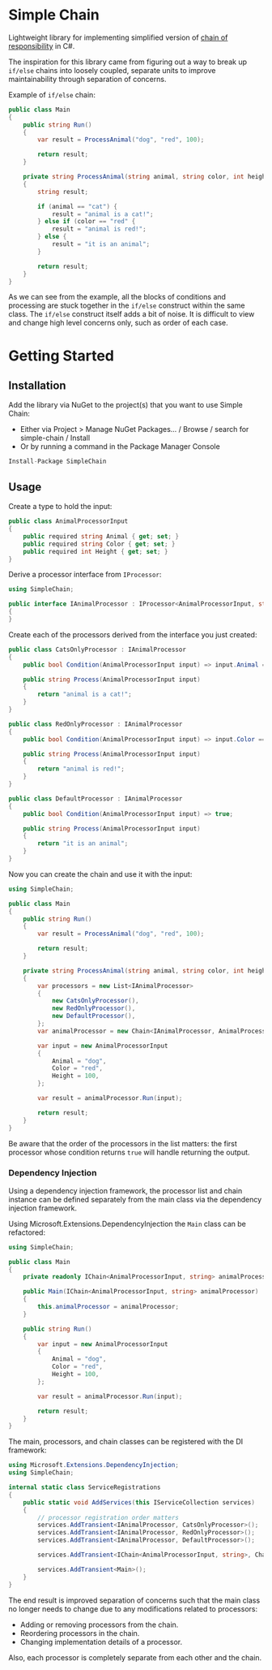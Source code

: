 # Simple Chain

Lightweight library for implementing simplified version of [chain of responsibility](https://en.wikipedia.org/wiki/Chain-of-responsibility_pattern) in C#.

The inspiration for this library came from figuring out a way to break up `if/else` chains
into loosely coupled, separate units to improve maintainability through separation of concerns.

Example of `if/else` chain:

```c#
public class Main
{
    public string Run()
    {
        var result = ProcessAnimal("dog", "red", 100);

        return result;
    }

    private string ProcessAnimal(string animal, string color, int height)
    {
        string result;

        if (animal == "cat") {
            result = "animal is a cat!";
        } else if (color == "red" {
            result = "animal is red!";
        } else {
            result = "it is an animal";
        }

        return result;
    }
}
```

As we can see from the example, all the blocks of conditions and processing are stuck together
in the `if/else` construct within the same class. The `if/else` construct itself adds a bit of noise.
It is difficult to view and change high level concerns only, such as order of each case.

# Getting Started

## Installation

Add the library via NuGet to the project(s) that you want to use Simple Chain:

- Either via Project > Manage NuGet Packages... / Browse / search for simple-chain / Install
- Or by running a command in the Package Manager Console

```c#
Install-Package SimpleChain
```

## Usage

Create a type to hold the input:

```c#
public class AnimalProcessorInput
{
    public required string Animal { get; set; }
    public required string Color { get; set; }
    public required int Height { get; set; }
}
```

Derive a processor interface from `IProcessor`:

```c#
using SimpleChain;

public interface IAnimalProcessor : IProcessor<AnimalProcessorInput, string>
{
}

```

Create each of the processors derived from the interface you just created:

```c#
public class CatsOnlyProcessor : IAnimalProcessor
{
    public bool Condition(AnimalProcessorInput input) => input.Animal == "cat";

    public string Process(AnimalProcessorInput input)
    {
        return "animal is a cat!";
    }
}
```

```c#
public class RedOnlyProcessor : IAnimalProcessor
{
    public bool Condition(AnimalProcessorInput input) => input.Color == "red";

    public string Process(AnimalProcessorInput input)
    {
        return "animal is red!";
    }
}
```

```c#
public class DefaultProcessor : IAnimalProcessor
{
    public bool Condition(AnimalProcessorInput input) => true;

    public string Process(AnimalProcessorInput input)
    {
        return "it is an animal";
    }
}
```

Now you can create the chain and use it with the input:

```c#
using SimpleChain;

public class Main
{
    public string Run()
    {
        var result = ProcessAnimal("dog", "red", 100);

        return result;
    }

    private string ProcessAnimal(string animal, string color, int height)
    {
        var processors = new List<IAnimalProcessor>
        {
            new CatsOnlyProcessor(),
            new RedOnlyProcessor(),
            new DefaultProcessor(),
        };
        var animalProcessor = new Chain<IAnimalProcessor, AnimalProcessorInput, string>(processors);

        var input = new AnimalProcessorInput
        {
            Animal = "dog",
            Color = "red",
            Height = 100,
        };

        var result = animalProcessor.Run(input);

        return result;
    }
}
```

Be aware that the order of the processors in the list matters:
the first processor whose condition returns `true` will handle returning the output.

### Dependency Injection

Using a dependency injection framework, the processor list and chain instance can be
defined separately from the main class via the dependency injection framework.

Using Microsoft.Extensions.DependencyInjection the `Main` class can be refactored:

```c#
using SimpleChain;

public class Main
{
    private readonly IChain<AnimalProcessorInput, string> animalProcessor;

    public Main(IChain<AnimalProcessorInput, string> animalProcessor)
    {
        this.animalProcessor = animalProcessor;
    }

    public string Run()
    {
        var input = new AnimalProcessorInput
        {
            Animal = "dog",
            Color = "red",
            Height = 100,
        };

        var result = animalProcessor.Run(input);

        return result;
    }
}
```

The main, processors, and chain classes can be registered with the DI framework:

```c#
using Microsoft.Extensions.DependencyInjection;
using SimpleChain;

internal static class ServiceRegistrations
{
    public static void AddServices(this IServiceCollection services)
    {
        // processor registration order matters
        services.AddTransient<IAnimalProcessor, CatsOnlyProcessor>();
        services.AddTransient<IAnimalProcessor, RedOnlyProcessor>();
        services.AddTransient<IAnimalProcessor, DefaultProcessor>();

        services.AddTransient<IChain<AnimalProcessorInput, string>, Chain<IAnimalProcessor, AnimalProcessorInput, string>>();

        services.AddTransient<Main>();
    }
}
```

The end result is improved separation of concerns such that the main class no longer needs to change due to any modifications related to processors:

- Adding or removing processors from the chain.
- Reordering processors in the chain.
- Changing implementation details of a processor.

Also, each processor is completely separate from each other and the chain.